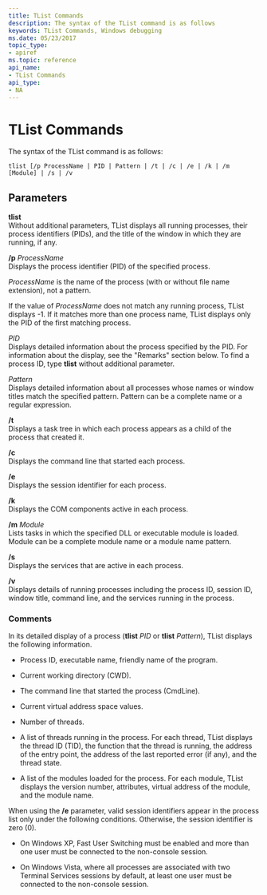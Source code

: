 ```yaml
---
title: TList Commands
description: The syntax of the TList command is as follows
keywords: TList Commands, Windows debugging
ms.date: 05/23/2017
topic_type:
- apiref
ms.topic: reference
api_name:
- TList Commands
api_type:
- NA
---
```


# TList Commands


The syntax of the TList command is as follows:

```dbgcmd
tlist [/p ProcessName | PID | Pattern | /t | /c | /e | /k | /m [Module] | /s | /v
```

## <span id="ddk_tlist_commands_dtools"></span><span id="DDK_TLIST_COMMANDS_DTOOLS"></span>Parameters


<span id="_______tlist______"></span><span id="_______TLIST______"></span> **tlist**   
Without additional parameters, TList displays all running processes, their process identifiers (PIDs), and the title of the window in which they are running, if any.

<span id="________p_______ProcessName______"></span><span id="________p_______processname______"></span><span id="________P_______PROCESSNAME______"></span> **/p** *ProcessName*   
Displays the process identifier (PID) of the specified process.

*ProcessName* is the name of the process (with or without file name extension), not a pattern.

If the value of *ProcessName* does not match any running process, TList displays -1. If it matches more than one process name, TList displays only the PID of the first matching process.

<span id="_______PID______"></span><span id="_______pid______"></span> *PID*   
Displays detailed information about the process specified by the PID. For information about the display, see the "Remarks" section below. To find a process ID, type **tlist** without additional parameter.

<span id="_______Pattern______"></span><span id="_______pattern______"></span><span id="_______PATTERN______"></span> *Pattern*   
Displays detailed information about all processes whose names or window titles match the specified pattern. Pattern can be a complete name or a regular expression.

<span id="________t______"></span><span id="________T______"></span> **/t**   
Displays a task tree in which each process appears as a child of the process that created it.

<span id="________c______"></span><span id="________C______"></span> **/c**   
Displays the command line that started each process.

<span id="________e______"></span><span id="________E______"></span> **/e**   
Displays the session identifier for each process.

<span id="________k______"></span><span id="________K______"></span> **/k**   
Displays the COM components active in each process.

<span id="________m_______Module______"></span><span id="________m_______module______"></span><span id="________M_______MODULE______"></span> **/m** *Module*   
Lists tasks in which the specified DLL or executable module is loaded. Module can be a complete module name or a module name pattern.

<span id="________s______"></span><span id="________S______"></span> **/s**   
Displays the services that are active in each process.

<span id="________v______"></span><span id="________V______"></span> **/v**   
Displays details of running processes including the process ID, session ID, window title, command line, and the services running in the process.

### <span id="comments"></span><span id="COMMENTS"></span>Comments

In its detailed display of a process (**tlist** *PID* or **tlist** *Pattern*), TList displays the following information.

-   Process ID, executable name, friendly name of the program.

-   Current working directory (CWD).

-   The command line that started the process (CmdLine).

-   Current virtual address space values.

-   Number of threads.

-   A list of threads running in the process. For each thread, TList displays the thread ID (TID), the function that the thread is running, the address of the entry point, the address of the last reported error (if any), and the thread state.

-   A list of the modules loaded for the process. For each module, TList displays the version number, attributes, virtual address of the module, and the module name.

When using the **/e** parameter, valid session identifiers appear in the process list only under the following conditions. Otherwise, the session identifier is zero (0).

-   On Windows XP, Fast User Switching must be enabled and more than one user must be connected to the non-console session.

-   On Windows Vista, where all processes are associated with two Terminal Services sessions by default, at least one user must be connected to the non-console session.
